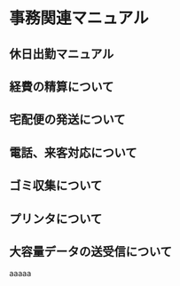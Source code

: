 # 事務関連マニュアル
## 休日出勤マニュアル
## 経費の精算について
## 宅配便の発送について
## 電話、来客対応について
## ゴミ収集について
## プリンタについて
## 大容量データの送受信について

aaaaa